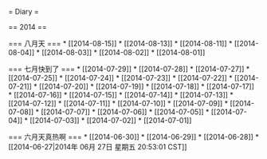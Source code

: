 = Diary =

== 2014 ==

=== 八月天 ===
        * [[2014-08-15]]
        * [[2014-08-13]]
        * [[2014-08-11]]
        * [[2014-08-04]]
        * [[2014-08-03]]
        * [[2014-08-02]]
        * [[2014-08-01]]

=== 七月快到了 ===
        * [[2014-07-29]]
        * [[2014-07-28]]
        * [[2014-07-27]]
        * [[2014-07-25]]
        * [[2014-07-24]]
        * [[2014-07-23]]
        * [[2014-07-22]]
        * [[2014-07-21]]
        * [[2014-07-20]]
        * [[2014-07-19]]
        * [[2014-07-18]]
        * [[2014-07-17]]
        * [[2014-07-16]]
        * [[2014-07-15]]
        * [[2014-07-14]]
        * [[2014-07-13]]
        * [[2014-07-12]]
        * [[2014-07-11]]
        * [[2014-07-10]]
        * [[2014-07-09]]
        * [[2014-07-08]]
        * [[2014-07-07]]
        * [[2014-07-06]]
        * [[2014-07-05]]
        * [[2014-07-04]]
        * [[2014-07-03]]
        * [[2014-07-02]]
        * [[2014-07-01]]

=== 六月天真热啊 ===
        * [[2014-06-30]]
        * [[2014-06-29]]
        * [[2014-06-28]]
        * [[2014-06-27|2014年 06月 27日 星期五 20:53:01 CST]]

